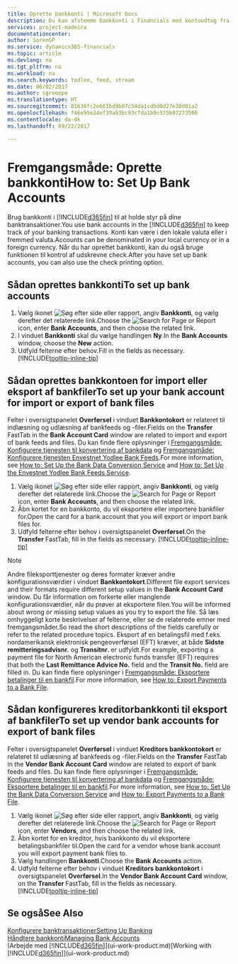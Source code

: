 ```yaml
---
title: Oprette bankkonti | Microsoft Docs
description: Du kan afstemme bankkonti i Financials med kontoudtog fra banken.
services: project-madeira
documentationcenter: 
author: SorenGP
ms.service: dynamics365-financials
ms.topic: article
ms.devlang: na
ms.tgt_pltfrm: na
ms.workload: na
ms.search.keywords: Yodlee, feed, stream
ms.date: 06/02/2017
ms.author: sgroespe
ms.translationtype: HT
ms.sourcegitcommit: 81636fc2e661bd9b07c54da1cd5d0d27e30d01a2
ms.openlocfilehash: f46e95e24ef39a93bc93cfda1b9c575b07273566
ms.contentlocale: da-dk
ms.lasthandoff: 09/22/2017

---
```

# <a name="how-to-set-up-bank-accounts"></a><span data-ttu-id="e09fc-103">Fremgangsmåde: Oprette bankkonti</span><span class="sxs-lookup"><span data-stu-id="e09fc-103">How to: Set Up Bank Accounts</span></span>
<span data-ttu-id="e09fc-104">Brug bankkonti i [!INCLUDE[d365fin](includes/d365fin_md.md)] til at holde styr på dine banktransaktioner.</span><span class="sxs-lookup"><span data-stu-id="e09fc-104">You use bank accounts in the [!INCLUDE[d365fin](includes/d365fin_md.md)] to keep track of your banking transactions.</span></span> <span data-ttu-id="e09fc-105">Konti kan være i den lokale valuta eller i fremmed valuta.</span><span class="sxs-lookup"><span data-stu-id="e09fc-105">Accounts can be denominated in your local currency or in a foreign currency.</span></span> <span data-ttu-id="e09fc-106">Når du har oprettet bankkonti, kan du også bruge funktionen til kontrol af udskrevne check.</span><span class="sxs-lookup"><span data-stu-id="e09fc-106">After you have set up bank accounts, you can also use the check printing option.</span></span>

## <a name="to-set-up-bank-accounts"></a><span data-ttu-id="e09fc-107">Sådan oprettes bankkonti</span><span class="sxs-lookup"><span data-stu-id="e09fc-107">To set up bank accounts</span></span>
1. <span data-ttu-id="e09fc-108">Vælg ikonet ![Søg efter side eller rapport](media/ui-search/search_small.png "Ikonet Søg efter side eller rapport"), angiv **Bankkonti**, og vælg derefter det relaterede link.</span><span class="sxs-lookup"><span data-stu-id="e09fc-108">Choose the ![Search for Page or Report](media/ui-search/search_small.png "Search for Page or Report icon") icon, enter **Bank Accounts**, and then choose the related link.</span></span>
2. <span data-ttu-id="e09fc-109">I vinduet **Bankkonti** skal du vælge handlingen **Ny**.</span><span class="sxs-lookup"><span data-stu-id="e09fc-109">In the **Bank Accounts** window, choose the **New** action.</span></span>
3. <span data-ttu-id="e09fc-110">Udfyld felterne efter behov.</span><span class="sxs-lookup"><span data-stu-id="e09fc-110">Fill in the fields as necessary.</span></span> [!INCLUDE[tooltip-inline-tip](includes/tooltip-inline-tip_md.md)]

## <a name="to-set-up-your-bank-account-for-import-or-export-of-bank-files"></a><span data-ttu-id="e09fc-111">Sådan oprettes bankkontoen for import eller eksport af bankfiler</span><span class="sxs-lookup"><span data-stu-id="e09fc-111">To set up your bank account for import or export of bank files</span></span>
<span data-ttu-id="e09fc-112">Felter i oversigtspanelet **Overførsel** i vinduet **Bankkontokort** er relateret til indlæsning og udlæsning af bankfeeds og -filer.</span><span class="sxs-lookup"><span data-stu-id="e09fc-112">Fields on the **Transfer** FastTab in the **Bank Account Card** window are related to import and export of bank feeds and files.</span></span> <span data-ttu-id="e09fc-113">Du kan finde flere oplysninger i [Fremgangsmåde: Konfigurere tjenesten til konvertering af bankdata](bank-how-setup-bank-data-conversion-service.md) og [Fremgangsmåde: Konfigurere tjenesten Envestnet Yodlee Bank Feeds](bank-how-setup-bank-statement-service.md).</span><span class="sxs-lookup"><span data-stu-id="e09fc-113">For more information, see [How to: Set Up the Bank Data Conversion Service](bank-how-setup-bank-data-conversion-service.md) and [How to: Set Up the Envestnet Yodlee Bank Feeds Service](bank-how-setup-bank-statement-service.md).</span></span>

1. <span data-ttu-id="e09fc-114">Vælg ikonet ![Søg efter side eller rapport](media/ui-search/search_small.png "Ikonet Søg efter side eller rapport"), angiv **Bankkonti**, og vælg derefter det relaterede link.</span><span class="sxs-lookup"><span data-stu-id="e09fc-114">Choose the ![Search for Page or Report](media/ui-search/search_small.png "Search for Page or Report icon") icon, enter **Bank Accounts**, and then choose the related link.</span></span>
2. <span data-ttu-id="e09fc-115">Åbn kortet for en bankkonto, du vil eksportere eller importere bankfiler for.</span><span class="sxs-lookup"><span data-stu-id="e09fc-115">Open the card for a bank account that you will export or import bank files for.</span></span>
3. <span data-ttu-id="e09fc-116">Udfyld felterne efter behov i oversigtspanelet **Overførsel**.</span><span class="sxs-lookup"><span data-stu-id="e09fc-116">On the **Transfer** FastTab, fill in the fields as necessary.</span></span> [!INCLUDE[tooltip-inline-tip](includes/tooltip-inline-tip_md.md)]

> [!NOTE]  
>   <span data-ttu-id="e09fc-117">Andre fileksporttjenester og deres formater kræver andre konfigurationsværdier i vinduet **Bankkontokort**.</span><span class="sxs-lookup"><span data-stu-id="e09fc-117">Different file export services and their formats require different setup values in the **Bank Account Card** window.</span></span> <span data-ttu-id="e09fc-118">Du får information om forkerte eller manglende konfigurationsværdier, når du prøver at eksportere filen.</span><span class="sxs-lookup"><span data-stu-id="e09fc-118">You will be informed about wrong or missing setup values as you try to export the file.</span></span> <span data-ttu-id="e09fc-119">Så læs omhyggeligt korte beskrivelser af felterne, eller se de relaterede emner med fremgangsmåder.</span><span class="sxs-lookup"><span data-stu-id="e09fc-119">So read the short descriptions of the fields carefully or refer to the related procedure topics.</span></span> <span data-ttu-id="e09fc-120">Eksport af en betalingsfil med f.eks. nordamerikansk elektronisk pengeoverførsel (EFT) kræver, at både **Sidste remitteringsadvisnr.** og **Transitnr.** er udfyldt.</span><span class="sxs-lookup"><span data-stu-id="e09fc-120">For example, exporting a payment file for North American electronic funds transfer (EFT) requires that both the **Last Remittance Advice No.** field and the **Transit No.** field are filled in.</span></span> <span data-ttu-id="e09fc-121">Du kan finde flere oplysninger i [Fremgangsmåde: Eksportere betalinger til en bankfil](payables-how-export-payments-bank-file.md).</span><span class="sxs-lookup"><span data-stu-id="e09fc-121">For more information, see [How to: Export Payments to a Bank File](payables-how-export-payments-bank-file.md).</span></span>

## <a name="to-set-up-vendor-bank-accounts-for-export-of-bank-files"></a><span data-ttu-id="e09fc-122">Sådan konfigureres kreditorbankkonti til eksport af bankfiler</span><span class="sxs-lookup"><span data-stu-id="e09fc-122">To set up vendor bank accounts for export of bank files</span></span>
<span data-ttu-id="e09fc-123">Felter i oversigtspanelet **Overførsel** i vinduet **Kreditors bankkontokort** er relateret til udlæsning af bankfeeds og -filer.</span><span class="sxs-lookup"><span data-stu-id="e09fc-123">Fields on the **Transfer** FastTab in the **Vendor Bank Account Card** window are related to export of bank feeds and files.</span></span> <span data-ttu-id="e09fc-124">Du kan finde flere oplysninger i [Fremgangsmåde: Konfigurere tjenesten til konvertering af bankdata](bank-how-setup-bank-data-conversion-service.md) og [Fremgangsmåde: Eksportere betalinger til en bankfil](payables-how-export-payments-bank-file.md).</span><span class="sxs-lookup"><span data-stu-id="e09fc-124">For more information, see [How to: Set Up the Bank Data Conversion Service](bank-how-setup-bank-data-conversion-service.md) and [How to: Export Payments to a Bank File](payables-how-export-payments-bank-file.md).</span></span>

1. <span data-ttu-id="e09fc-125">Vælg ikonet ![Søg efter side eller rapport](media/ui-search/search_small.png "Ikonet Søg efter side eller rapport"), angiv **Bankkonti**, og vælg derefter det relaterede link.</span><span class="sxs-lookup"><span data-stu-id="e09fc-125">Choose the ![Search for Page or Report](media/ui-search/search_small.png "Search for Page or Report icon") icon, enter **Vendors**, and then choose the related link.</span></span>
2. <span data-ttu-id="e09fc-126">Åbn kortet for en kreditor, hvis bankkonto du vil eksportere betalingsbankfiler til.</span><span class="sxs-lookup"><span data-stu-id="e09fc-126">Open the card for a vendor whose bank account you will export payment bank files to.</span></span>
3. <span data-ttu-id="e09fc-127">Vælg handlingen **Bankkonti**.</span><span class="sxs-lookup"><span data-stu-id="e09fc-127">Choose the **Bank Accounts** action.</span></span>
3. <span data-ttu-id="e09fc-128">Udfyld felterne efter behov i vinduet **Kreditors bankkontokort** i oversigtspanelet **Overførsel**.</span><span class="sxs-lookup"><span data-stu-id="e09fc-128">In the **Vendor Bank Account Card** window, on the **Transfer** FastTab, fill in the fields as necessary.</span></span> [!INCLUDE[tooltip-inline-tip](includes/tooltip-inline-tip_md.md)]

## <a name="see-also"></a><span data-ttu-id="e09fc-129">Se også</span><span class="sxs-lookup"><span data-stu-id="e09fc-129">See Also</span></span>
[<span data-ttu-id="e09fc-130">Konfigurere banktransaktioner</span><span class="sxs-lookup"><span data-stu-id="e09fc-130">Setting Up Banking</span></span>](bank-setup-banking.md)  
[<span data-ttu-id="e09fc-131">Håndtere bankkonti</span><span class="sxs-lookup"><span data-stu-id="e09fc-131">Managing Bank Accounts</span></span>](bank-manage-bank-accounts.md)  
<span data-ttu-id="e09fc-132">[Arbejde med [!INCLUDE[d365fin](includes/d365fin_md.md)]](ui-work-product.md)</span><span class="sxs-lookup"><span data-stu-id="e09fc-132">[Working with [!INCLUDE[d365fin](includes/d365fin_md.md)]](ui-work-product.md)</span></span>

